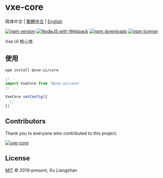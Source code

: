 # vxe-core

简体中文 | [繁體中文](README.zh-TW.md) | [English](README.en.md)  

[![npm version](https://img.shields.io/npm/v/vxe-core.svg?style=flat-square)](https://www.npmjs.com/package/vxe-core)
[![NodeJS with Webpack](https://github.com/x-extends/vxe-core/actions/workflows/webpack.yml/badge.svg)](https://github.com/x-extends/vxe-core/actions/workflows/webpack.yml)
[![npm downloads](https://img.shields.io/npm/dm/vxe-core.svg?style=flat-square)](http://npm-stat.com/charts.html?package=vxe-core)
[![npm license](https://img.shields.io/github/license/mashape/apistatus.svg)](LICENSE)

Vxe UI 核心库.

## 使用

```shell
npm install @vxe-ui/core
```

```javascript
// ...
import VxeCore from '@vxe-ui/core'
// ...

VxeCore.setConfig({
  // ...
})
```

## Contributors

Thank you to everyone who contributed to this project.

[![vxe-core](https://contrib.rocks/image?repo=x-extends/vxe-core)](https://github.com/x-extends/vxe-core/graphs/contributors)

## License

[MIT](LICENSE) © 2019-present, Xu Liangzhan
